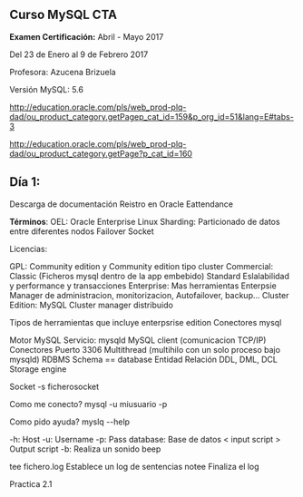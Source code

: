Curso MySQL CTA
---------------

**Examen Certificación:** Abril - Mayo 2017

Del 23 de Enero al 9 de Febrero 2017

Profesora: Azucena Brizuela

Versión MySQL: 5.6

http://education.oracle.com/pls/web_prod-plq-dad/ou_product_category.getPagep_cat_id=159&p_org_id=51&lang=E#tabs-3

http://education.oracle.com/pls/web_prod-plq-dad/ou_product_category.getPage?p_cat_id=160

**Día 1:**
----------

Descarga de documentación
Reistro en Oracle Eattendance

**Términos**:
OEL: Oracle Enterprise Linux
Sharding: Particionado de datos entre diferentes nodos
Failover
Socket


Licencias:

GPL: Community edition y Community edition tipo cluster
Commercial: 
Classic (Ficheros mysql dentro de la app embebido)
Standard Eslalabilidad y performance y transacciones
Enterprise: Mas herramientas Enterpsie Manager de administracion, monitorizacion, Autofailover, backup...
Cluster	Edition: MySQL Cluster manager distribuido

Tipos de herramientas que incluye enterpsrise edition
Conectores mysql

Motor MySQL Servicio: mysqld
MySQL client (comunicacion TCP/IP)
Conectores
Puerto 3306
Multithread (multihilo con un solo proceso bajo mysqld)
RDBMS
Schema == database
Entidad
Relación
DDL, DML, DCL
Storage engine


Socket 
-s ficherosocket

Como me conecto?
mysql -u miusuario -p

Como pido ayuda?
myslq  --help

-h: Host
-u: Username
-p: Pass
database: Base de datos
< input script
\> Output script
-b: Realiza un sonido beep

tee fichero.log
Establece un log de sentencias
notee
Finaliza el log

Practica 2.1



